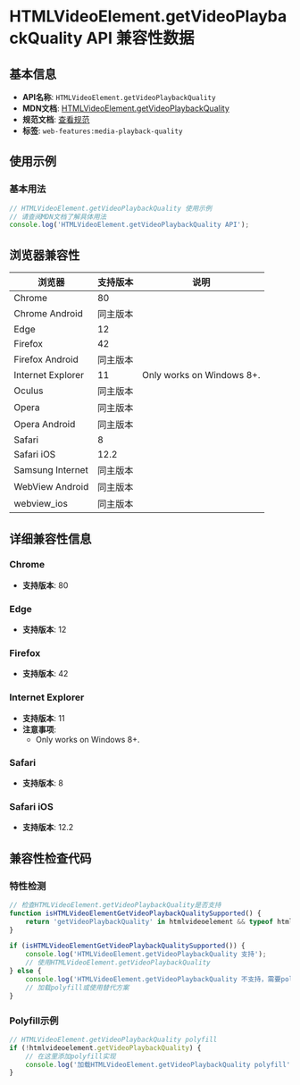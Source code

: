 # HTMLVideoElement.getVideoPlaybackQuality API 兼容性数据

## 基本信息

- **API名称**: `HTMLVideoElement.getVideoPlaybackQuality`
- **MDN文档**: [HTMLVideoElement.getVideoPlaybackQuality](https://developer.mozilla.org/docs/Web/API/HTMLVideoElement/getVideoPlaybackQuality)
- **规范文档**: [查看规范](https://w3c.github.io/media-playback-quality/#dom-htmlvideoelement-getvideoplaybackquality)
- **标签**: `web-features:media-playback-quality`

## 使用示例

### 基本用法

```javascript
// HTMLVideoElement.getVideoPlaybackQuality 使用示例
// 请查阅MDN文档了解具体用法
console.log('HTMLVideoElement.getVideoPlaybackQuality API');
```

## 浏览器兼容性

| 浏览器 | 支持版本 | 说明 |
|--------|----------|------|
| Chrome | 80 |  |
| Chrome Android | 同主版本 |  |
| Edge | 12 |  |
| Firefox | 42 |  |
| Firefox Android | 同主版本 |  |
| Internet Explorer | 11 | Only works on Windows 8+. |
| Oculus | 同主版本 |  |
| Opera | 同主版本 |  |
| Opera Android | 同主版本 |  |
| Safari | 8 |  |
| Safari iOS | 12.2 |  |
| Samsung Internet | 同主版本 |  |
| WebView Android | 同主版本 |  |
| webview_ios | 同主版本 |  |

## 详细兼容性信息

### Chrome

- **支持版本**: 80

### Edge

- **支持版本**: 12

### Firefox

- **支持版本**: 42

### Internet Explorer

- **支持版本**: 11
- **注意事项**:
  - Only works on Windows 8+.

### Safari

- **支持版本**: 8

### Safari iOS

- **支持版本**: 12.2

## 兼容性检查代码

### 特性检测

```javascript
// 检查HTMLVideoElement.getVideoPlaybackQuality是否支持
function isHTMLVideoElementGetVideoPlaybackQualitySupported() {
    return 'getVideoPlaybackQuality' in htmlvideoelement && typeof htmlvideoelement.getVideoPlaybackQuality === 'function';
}

if (isHTMLVideoElementGetVideoPlaybackQualitySupported()) {
    console.log('HTMLVideoElement.getVideoPlaybackQuality 支持');
    // 使用HTMLVideoElement.getVideoPlaybackQuality
} else {
    console.log('HTMLVideoElement.getVideoPlaybackQuality 不支持，需要polyfill');
    // 加载polyfill或使用替代方案
}
```

### Polyfill示例

```javascript
// HTMLVideoElement.getVideoPlaybackQuality polyfill
if (!htmlvideoelement.getVideoPlaybackQuality) {
    // 在这里添加polyfill实现
    console.log('加载HTMLVideoElement.getVideoPlaybackQuality polyfill');
}
```

